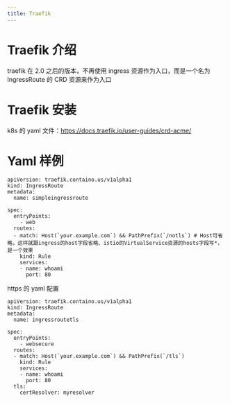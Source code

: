 ```yaml
---
title: Traefik
---
```


# Traefik 介绍

traefik 在 2.0 之后的版本，不再使用 ingress 资源作为入口，而是一个名为 IngressRoute 的 CRD 资源来作为入口

# Traefik 安装

k8s 的 yaml 文件：<https://docs.traefik.io/user-guides/crd-acme/>

# Yaml 样例

```
apiVersion: traefik.containo.us/v1alpha1
kind: IngressRoute
metadata:
  name: simpleingressroute

spec:
  entryPoints:
    - web
  routes:
  - match: Host(`your.example.com`) && PathPrefix(`/notls`) # Host可省略，这样就跟ingress的host字段省略、istio的VirtualService资源的hosts字段写*，是一个效果
    kind: Rule
    services:
    - name: whoami
      port: 80

```

https 的 yaml 配置

    apiVersion: traefik.containo.us/v1alpha1
    kind: IngressRoute
    metadata:
      name: ingressroutetls

    spec:
      entryPoints:
        - websecure
      routes:
      - match: Host(`your.example.com`) && PathPrefix(`/tls`)
        kind: Rule
        services:
        - name: whoami
          port: 80
      tls:
        certResolver: myresolver
